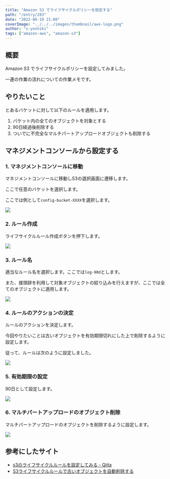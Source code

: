 ```yaml
---
title: "Amazon S3 でライフサイクルポリシーを設定する"
path: "/entry/283"
date: "2022-06-19 21:00"
coverImage: "../../../images/thumbnail/aws-logo.png"
author: "s-yoshiki"
tags: ["amazon-aws", "amazon-s3"]
---
```


## 概要

Amazon S3 でライフサイクルポリシーを設定してみました。

一連の作業の流れについての作業メモです。

## やりたいこと

とあるバケットに対して以下のルールを適用します。

1. バケット内の全てのオブジェクトを対象とする
2. 90日経過後削除する
3. ついでに不完全なマルチパートアップロードオブジェクトも削除する

## マネジメントコンソールから設定する

### 1. マネジメントコンソールに移動

マネジメントコンソールに移動しS3の選択画面に遷移します。

ここで任意のバケットを選択します。

ここでは例として`config-bucket-XXXX`を選択します。

![](./s3_1.png)

### 2. ルール作成

ライフサイクルルール作成ボタンを押下します。

![](./s3_2.png)

### 3. ルール名

適当なルール名を選択します。ここでは`log-90d`とします。

また、接頭辞を利用して対象オブジェクトの絞り込みを行えますが、ここでは全てのオブジェクトに適用します。

![](./s3_3.png)

### 4. ルールのアクションの決定

ルールのアクションを決定します。

今回やりたいことは古いオブジェクトを有効期限切れにした上で削除するように設定します。

従って、ルールは次のように設定しました。

![](./s3_4.png)

### 5. 有効期限の設定

90日として設定します。

![](./s3_5.png)

### 6. マルチパートアップロードのオブジェクト削除

マルチパートアップロードのオブジェクトを削除するように設定します。

![](./s3_6.png)

## 参考にしたサイト

- [s3のライフサイクルルールを設定してみる - Qiita](https://qiita.com/miyuki_samitani/items/cbea495fb116b5bf5db6)
- [S3ライフサイクルルールで古いオブジェクトを自動削除する](https://nakada-r.com/2021/01/s3-lifecycle/)
